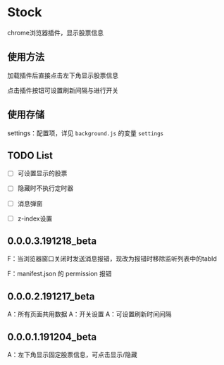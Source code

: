 # Stock

chrome浏览器插件，显示股票信息



## 使用方法

加载插件后直接点击左下角显示股票信息

点击插件按钮可设置刷新间隔与进行开关



## 使用存储

settings：配置项，详见 `background.js` 的变量 `settings`



## TODO List

- [ ] 可设置显示的股票
- [ ] 隐藏时不执行定时器
- [ ] 消息弹窗
- [ ] z-index设置



## 0.0.0.3.191218_beta

F：当浏览器窗口关闭时发送消息报错，现改为报错时移除监听列表中的tabId

F：manifest.json 的 permission 报错



## 0.0.0.2.191217_beta

A：所有页面共用数据
A：开关设置
A：可设置刷新时间间隔


## 0.0.0.1.191204_beta

A：左下角显示固定股票信息，可点击显示/隐藏

